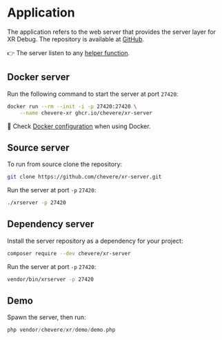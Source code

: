 # Application

The application refers to the web server that provides the server layer for XR Debug. The repository is available at [GitHub](https://github.com/chevere/xr-server).

👉 The server listen to any [helper function](../helpers/README.md).

## Docker server

Run the following command to start the server at port `27420`:

```sh
docker run --rm --init -i -p 27420:27420 \
    --name chevere-xr ghcr.io/chevere/xr-server
```

🐋 Check [Docker configuration](../configuration/docker-configuration.md) when using Docker.

## Source server

To run from source clone the repository:

```sh
git clone https://github.com/chevere/xr-server.git
```

Run the server at port `-p` `27420`:

```sh
./xrserver -p 27420
```

## Dependency server

Install the server repository as a dependency for your project:

```sh
composer require --dev chevere/xr-server
```

Run the server at port `-p` `27420`:

```sh
vendor/bin/xrserver -p 27420
```

## Demo

Spawn the server, then run:

```php
php vendor/chevere/xr/demo/demo.php
```
